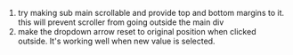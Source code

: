 1. try making sub main scrollable and provide top and bottom margins to it. this will prevent scroller from going outside the main div
2. make the dropdown arrow reset to original position when clicked outside. It's working well when new value is selected.
